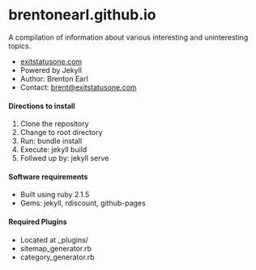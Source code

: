 brentonearl.github.io
=====================

A compilation of information about various interesting and uninteresting topics.

*  [exitstatusone.com](http://exitstatusone.com)
*  Powered by Jekyll
*  Author: Brenton Earl
*  Contact:  <brent@exitstatusone.com>

#### Directions to install

1.  Clone the repository
2.  Change to root directory
3.  Run: bundle install
4.  Execute:  jekyll build
5.  Follwed up by:  jekyll serve

#### Software requirements

*  Built using ruby 2.1.5
*  Gems:  jekyll, rdiscount, github-pages

#### Required Plugins

*  Located at _plugins/
*  sitemap_generator.rb
*  category_generator.rb
